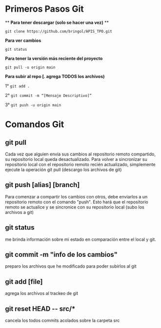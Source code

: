 
# Primeros Pasos Git
** **Para tener descargar (solo se hacer una vez)** **

`git clone https://github.com/bringol/APIS_TPO.git`


**Para ver cambios**

`git status`


**Para tener la versión más reciente del proyecto**

`git pull -u origin main`

**Para subir al repo [. agrega TODOS los archivos)**

1°
`git add .` 

2°
`git commit -m “[Mensaje Descriptivo]”`

3°
`git push -u origin main`



# Comandos Git

## git pull 

Cada vez que alguien envía sus cambios al repositorio remoto compartido, su repositorio local
queda desactualizado. Para volver a sincronizar su repositorio local con el repositorio remoto
recién actualizado, simplemente ejecute la operación git pull (descargo los archivos de git)


## git push  [alias] [branch]

Para comenzar a compartir los cambios con otros, debe enviarlos a un repositorio remoto con el
comando "push". Esto hará que el repositorio remoto se actualice y se sincronice con su
repositorio local (subo los archivos a git)

## git status 
 me brinda información sobre mi estado en comparación entre el local y git.

## git commit -m "info de los cambios"
 preparo los archivos que he modificado para poder subirlos al git


## git add [file]
 agrega los archivos al trackeo de git
 
 
## git reset HEAD -- src/*
 cancela los todos commits acolados sobre la carpeta src


 
